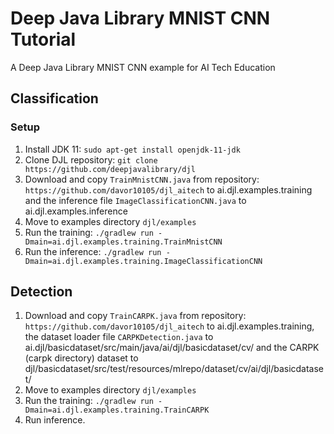# Deep Java Library MNIST CNN Tutorial
A Deep Java Library MNIST CNN example for AI Tech Education
## Classification
### Setup
1. Install JDK 11: `sudo apt-get install openjdk-11-jdk`
2. Clone DJL repository: `git clone https://github.com/deepjavalibrary/djl`
3. Download and copy `TrainMnistCNN.java` from repository: `https://github.com/davor10105/djl_aitech` to ai.djl.examples.training and the inference file `ImageClassificationCNN.java` to ai.djl.examples.inference
4. Move to examples directory `djl/examples`
5. Run the training: `./gradlew run -Dmain=ai.djl.examples.training.TrainMnistCNN`
6. Run the inference: `./gradlew run -Dmain=ai.djl.examples.training.ImageClassificationCNN`

## Detection
1. Download and copy `TrainCARPK.java` from repository: `https://github.com/davor10105/djl_aitech` to ai.djl.examples.training, the dataset loader file `CARPKDetection.java` to ai.djl/basicdataset/src/main/java/ai/djl/basicdataset/cv/ and the CARPK (carpk directory) dataset to djl/basicdataset/src/test/resources/mlrepo/dataset/cv/ai/djl/basicdataset/
2. Move to examples directory `djl/examples`
3. Run the training: `./gradlew run -Dmain=ai.djl.examples.training.TrainCARPK`
4. Run inference.

